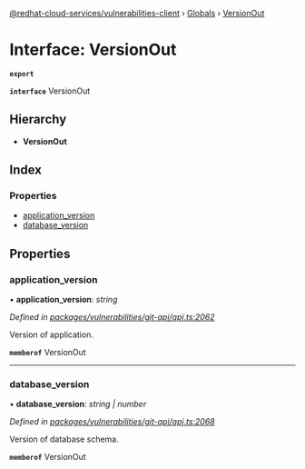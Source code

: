 [@redhat-cloud-services/vulnerabilities-client](../README.md) › [Globals](../globals.md) › [VersionOut](versionout.md)

# Interface: VersionOut

**`export`** 

**`interface`** VersionOut

## Hierarchy

* **VersionOut**

## Index

### Properties

* [application_version](versionout.md#application_version)
* [database_version](versionout.md#database_version)

## Properties

###  application_version

• **application_version**: *string*

*Defined in [packages/vulnerabilities/git-api/api.ts:2062](https://github.com/RedHatInsights/javascript-clients/blob/master/packages/vulnerabilities/git-api/api.ts#L2062)*

Version of application.

**`memberof`** VersionOut

___

###  database_version

• **database_version**: *string | number*

*Defined in [packages/vulnerabilities/git-api/api.ts:2068](https://github.com/RedHatInsights/javascript-clients/blob/master/packages/vulnerabilities/git-api/api.ts#L2068)*

Version of database schema.

**`memberof`** VersionOut
